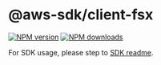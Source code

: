 # @aws-sdk/client-fsx

[![NPM version](https://img.shields.io/npm/v/@aws-sdk/client-fsx/rc.svg)](https://www.npmjs.com/package/@aws-sdk/client-fsx)
[![NPM downloads](https://img.shields.io/npm/dm/@aws-sdk/client-fsx.svg)](https://www.npmjs.com/package/@aws-sdk/client-fsx)

For SDK usage, please step to [SDK readme](https://github.com/aws/aws-sdk-js-v3).

